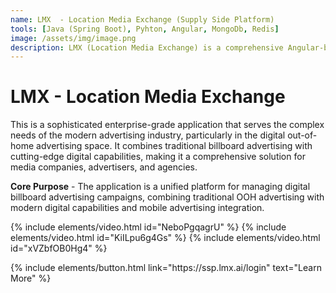 ```yaml
---
name: LMX  - Location Media Exchange (Supply Side Platform)
tools: [Java (Spring Boot), Pyhton, Angular, MongoDb, Redis]
image: /assets/img/image.png
description: LMX (Location Media Exchange) is a comprehensive Angular-based web application designed for Out-of-Home (OOH) advertising campaign management and billboard operations. This is a sophisticated platform that serves multiple stakeholders in the digital advertising ecosystem.
---
```


# LMX  - Location Media Exchange

This is a sophisticated enterprise-grade application that serves the complex needs of the modern advertising industry, particularly in the digital out-of-home advertising space. It combines traditional billboard advertising with cutting-edge digital capabilities, making it a comprehensive solution for media companies, advertisers, and agencies.

**Core Purpose** - 
The application is a unified platform for managing digital billboard advertising campaigns, combining traditional OOH advertising with modern digital capabilities and mobile advertising integration.

{% include elements/video.html id="NeboPgqagrU" %}
{% include elements/video.html id="KiILpu6g4Gs" %}
{% include elements/video.html id="xVZbfOB0Hg4" %}

<p class="text-center">
{% include elements/button.html link="https://ssp.lmx.ai/login" text="Learn More" %}
</p>